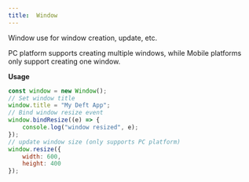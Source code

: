 ```yaml
---
title:  Window
---
```


Window use for window creation, update, etc.

PC platform supports creating multiple windows, while Mobile platforms only support creating one window.

**Usage**

```javascript
const window = new Window();
// Set window title
window.title = "My Deft App";
// Bind window resize event
window.bindResize((e) => {
    console.log("window resized", e);
});
// update window size (only supports PC platform)
window.resize({
    width: 600,
    height: 400
});
```